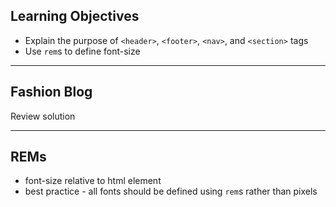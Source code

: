 ## Learning Objectives

* Explain the purpose of `<header>`, `<footer>`, `<nav>`, and `<section>` tags
* Use `rem`s to define font-size

---

## Fashion Blog

Review solution

---

## REMs

* font-size relative to html element
* best practice - all fonts should be defined using `rem`s rather than pixels